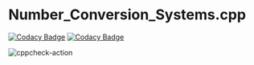 # Number_Conversion_Systems.cpp

[![Codacy Badge](https://api.codacy.com/project/badge/Grade/f7c939ba7fac481e919a30a58f75ef4f)](https://app.codacy.com/gh/stepin105190/Number_Conversion_Systems.cpp?utm_source=github.com&utm_medium=referral&utm_content=stepin105190/Number_Conversion_Systems.cpp&utm_campaign=Badge_Grade)
[![Codacy Badge](https://api.codacy.com/project/badge/Grade/f7c939ba7fac481e919a30a58f75ef4f)](https://app.codacy.com/gh/stepin105190/Number_Conversion_Systems.cpp?utm_source=github.com&utm_medium=referral&utm_content=stepin105190/Number_Conversion_Systems.cpp&utm_campaign=Badge_Grade)

![cppcheck-action](https://github.com/stepin105190/Number_Conversion_Systems.cpp/workflows/cppcheck-action/badge.svg)
